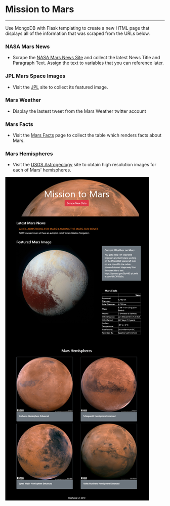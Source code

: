 # Mission to Mars

-----------

Use MongoDB with Flask templating to create a new HTML page that displays all of the information that was scraped from the URLs below.


### NASA Mars News

* Scrape the [NASA Mars News Site](https://mars.nasa.gov/news/) and collect the latest News Title and Paragraph Text. Assign the text to variables that you can reference later.


### JPL Mars Space Images
* Visit the [JPL](https://www.jpl.nasa.gov/spaceimages/?search=&category=Mars) site to collect its featured image.


### Mars Weather
* Display the lastest tweet from the Mars Weather twitter account


### Mars Facts
* Visit the [Mars Facts](https://space-facts.com/mars/) page to collect the table which renders facts about Mars.


### Mars Hemispheres
* Visit the [USGS Astrogeology](https://astrogeology.usgs.gov/search/results?q=hemisphere+enhanced&k1=target&v1=Mars) site to obtain high resolution images for each of Mars' hemispheres.


![screenshot](screenshot.png)